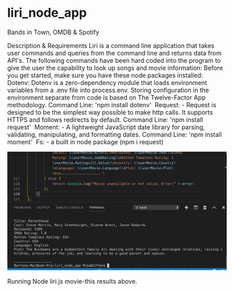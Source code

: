 # liri_node_app
Bands in Town, OMDB &amp; Spotify 

Description & Requirements
Liri is a command line application that takes user commands and queries from the command line and returns data from API's. The following commands have been hard coded into the program to give the user the capability to look up songs and movie information:
Before you get started, make sure you have these node packages installed:
Dotenv: Dotenv is a zero-dependency module that loads environment variables from a .env file into process.env. Storing configuration in the environment separate from code is based on The Twelve-Factor App methodology. Command Line: 'npm install dotenv' 
Request: - Request is designed to be the simplest way possible to make http calls. It supports HTTPS and follows redirects by default. Command Line: 'npm install request' 
Moment: - A lightweight JavaScript date library for parsing, validating, manipulating, and formatting dates. Command Line: 'npm install moment' 
Fs: - a built in node package (npm i request) 


<img src='terminal_movie.png'>


Running Node liri.js movie-this results above.
